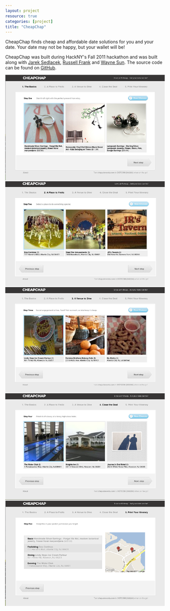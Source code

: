```yaml
---
layout: project
resource: true
categories: [project]
title: "CheapChap"
---
```


CheapChap finds cheap and affordable date solutions for you and your date. Your date may not be happy, but your wallet will be!

CheapChap was built during HackNY's Fall 2011 hackathon and was built along with [Jarek Sedlacek](http://jsedlacek.info/), [Russell Frank](http://russfrank.us)
and [Wayne Sun](https://www.linkedin.com/in/uusunn). The source code can be found on [GitHub](https://github.com/sjlu/hacknyf2011).

![screenshot](00.png)
![screenshot](01.png)
![screenshot](02.png)
![screenshot](03.png)
![screenshot](04.png)
